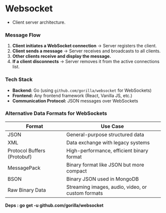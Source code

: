 # Websocket

- Client server architecture.

### **Message Flow**

1. **Client initiates a WebSocket connection** → Server registers the client.
2. **Client sends a message** → Server receives and broadcasts to all clients.
3. **Other clients receive and display the message.**
4. **If a client disconnects** → Server removes it from the active connections list.

### **Tech Stack**

* **Backend:** Go (using `github.com/gorilla/websocket` for WebSockets)
* **Frontend:** Any frontend framework (React, Vanilla JS, etc.)
* **Communication Protocol:** JSON messages over WebSockets

### **Alternative Data Formats for WebSockets**

| Format                      | Use Case                                          |
| --------------------------- | ------------------------------------------------- |
| JSON                        | General-purpose structured data                   |
| XML                         | Data exchange with legacy systems                 |
| Protocol Buffers (Protobuf) | High-performance, efficient binary format         |
| MessagePack                 | Binary format like JSON but more compact          |
| BSON                        | Binary JSON used in MongoDB                       |
| Raw Binary Data             | Streaming images, audio, video, or custom formats |

**Deps : go get -u github.com/gorilla/websocket**
